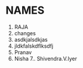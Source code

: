 # NAMES

1. RAJA
2. changes
3. asdkjalsdkjas
4. jldkfalskdflksdfj
5. Pranav
6. Nisha
7.. Shivendra.V.Iyer

